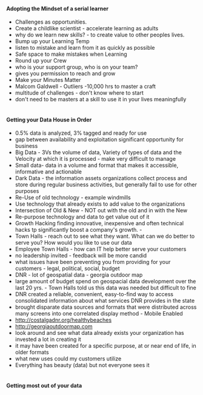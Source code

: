 #### Adopting the Mindset of a serial learner
- Challenges as opportunities.
- Create a childlike scientist - accelerate learning as adults
- why do we learn new skills? - to create value to other peoples lives.
- Bump up your Learning Temp
- listen to mistake and learn from it as quickly as possible
- Safe space to make mistakes when Learning
- Round up your Crew
- who is your support group, who is on your team?
- gives you permission to reach and grow
- Make your Minutes Matter
- Malcom Galdwell - Outliers -10,000 hrs to master a craft
- multitude of challenges - don't know where to start
- don't need to be masters at a skill to use it in your lives meaningfully
<br><br>
#### Getting your Data House in Order

- 0.5% data is analyzed, 3% tagged and ready for use
- gap between availability and exploitation significant opportunity for business
- Big Data - 3Vs the volume of data, Variety of types of data and the Velocity at which it is processed - make very difficult to manage
- Small data-  data in a volume and format that makes it accessible, informative and actionable
- Dark Data - the information assets organizations collect process and store during regular business activities, but generally fail to use for other purposes
- Re-Use of old technology - example windmills
- Use technology that already exists to add value to the organizations
- Intersection of Old & New - NOT out with the old and in with the New
- Re-purpose technology and data to get value out of it
- Growth Hacking finding innovative, inexpensive and often technical hacks tp significantly boost a company's growth. -
- Town Halls - reach out to see what they want. What can we do better to serve you? How would you like to use our data
- Employee Town Halls - how can IT help better serve your customers
- no leadership invited - feedback will be more candid
-  what issues have been preventing you from providing for your customers - legal, political, social, budget
- DNR - lot of geospatial data - georgia outdoor map
- large amount of budget spend on geospacial data development over the last 20 yrs. - Town Halls told us this data was needed but difficult to fine
- DNR created a reliable, convenient, easy-to-find way to access consolidated information about what services DNR provides in the state
- brought disparate data sources and formats that were distributed across many screens into one correlated display method - Mobile Enabled
- http://costalgadnr.org/healthybeaches
- http://georgiaoutdoormap.com
- look around and see what data already exists
your organization has invested a lot in creating it
- it may have been created for a specific purpose, at or near end of life, in older formats
- what new uses could my customers utilize
- Everything has beauty (data) but not everyone sees it
<br><br>
#### Getting most out of your data
